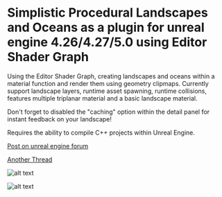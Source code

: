 # Simplistic Procedural Landscapes and Oceans as a plugin for unreal engine 4.26/4.27/5.0 using Editor Shader Graph

Using the Editor Shader Graph, creating landscapes and oceans within a material function and render them using geometry clipmaps.
Currently support landscape layers, runtime asset spawning, runtime collisions, features multiple triplanar material and a basic landscape material.

Don't forget to disabled the "caching" option within the detail panel for instant feedback on your landscape!

Requires the ability to compile C++ projects within Unreal Engine.

[Post on unreal engine forum](https://forums.unrealengine.com/t/procedural-landscape-from-shader-graph-w-geometry-clipmaps-bp-c-download/247694)

[Another Thread](https://forums.unrealengine.com/t/procedural-landscape-from-shader-graph-editor-plugin-download-4-26-4-27-5-0/250977)


![alt text](https://i.imgur.com/dc9CRfh.jpg)

![alt text](https://i.imgur.com/5HWNwZv.jpg)
